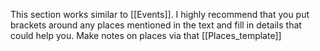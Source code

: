 This section works similar to [[Events]]. I highly recommend that you put brackets around any places mentioned in the text and fill in details that could help you. Make notes on places via that [[Places_template]]